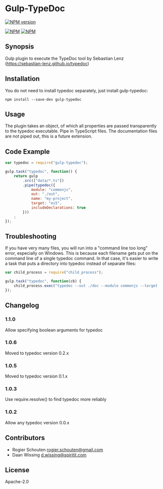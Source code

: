 # Gulp-TypeDoc

[![NPM version](https://badge.fury.io/js/gulp-typedoc.svg)](http://badge.fury.io/js/gulp-typedoc)

[![NPM](https://nodei.co/npm/gulp-typedoc.png?downloads=true&downloadRank=true&stars=true)](https://nodei.co/npm/gulp-typedoc/)
[![NPM](https://nodei.co/npm-dl/gulp-typedoc.png?months=9&height=3)](https://nodei.co/npm/gulp-typedoc/)

## Synopsis


Gulp plugin to execute the TypeDoc tool by Sebastian Lenz (https://sebastian-lenz.github.io/typedoc)



## Installation

You do not need to install typedoc separately, just install gulp-typedoc:

```shell
npm install --save-dev gulp-typedoc
```

## Usage

The plugin takes an object, of which all properties are passed transparently to the typedoc executable. Pipe in TypeScript files. The documentation files are not piped out, this is a future extension. 

## Code Example

```javascript
var typedoc = require("gulp-typedoc");

gulp.task("typedoc", function() {
	return gulp
		.src(["data/*.ts"])
		.pipe(typedoc({ 
			module: "commonjs", 
			out: "./out", 
			name: "my-project", 
			target: "es5",
			includeDeclarations: true
		}))
	;
});
```

## Troubleshooting

If you have very many files, you will run into a "command line too long" error, especially on Windows. This is because each filename gets put on the command line of a single typedoc command.
In that case, it's easier to write a task that puts a directory into typedoc instead of separate files:

```javascript
var child_process = require("child_process");

gulp.task("typedoc", function(cb) {
	child_process.exec("typedoc --out ./doc --module commonjs --target es5 --name MyProject ./my_code_directory/", cb);
});
```

## Changelog

### 1.1.0
Allow specifying boolean arguments for typedoc

### 1.0.6
Moved to typedoc version 0.2.x

### 1.0.5
Moved to typedoc version 0.1.x

### 1.0.3
Use require.resolve() to find typedoc more reliably

### 1.0.2
Allow any typedoc version 0.0.x

## Contributors

* Rogier Schouten <rogier.schouten@gmail.com>
* Daan Wissing <d.wissing@spiritit.com>

## License

Apache-2.0


